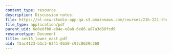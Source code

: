 ```yaml
---
content_type: resource
description: Discussion notes.
file: https://ol-ocw-studio-app-qa.s3.amazonaws.com/courses/21h-221-the-places-of-migration-in-united-states-history-fall-2006/f5ac4123b1c362410b50c92c8629c260_ses15_lower_east.pdf
file_type: application/pdf
parent_uid: 6e0e8fb8-e84e-e8a8-6e86-a87a3d88fcd9
resourcetype: Document
title: ses15_lower_east.pdf
uid: f5ac4123-b1c3-6241-0b50-c92c8629c260
---
```

